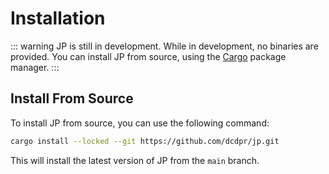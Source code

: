 # Installation

::: warning
JP is still in development. While in development, no binaries are provided. You
can install JP from source, using the [Cargo] package manager.
:::

## Install From Source

To install JP from source, you can use the following command:

```sh
cargo install --locked --git https://github.com/dcdpr/jp.git
```

This will install the latest version of JP from the `main` branch.

[Cargo]: https://doc.rust-lang.org/cargo/
